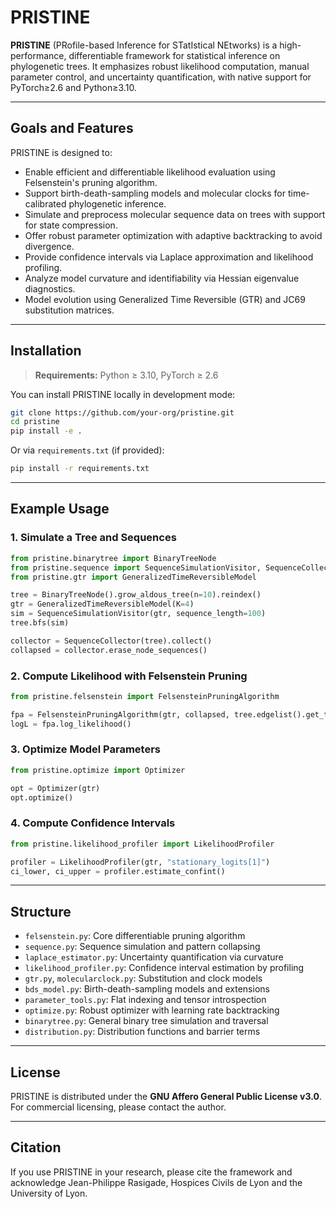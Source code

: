 # PRISTINE

**PRISTINE** (PRofile-based Inference for STatIstical NEtworks) is a high-performance, differentiable framework for statistical inference on phylogenetic trees. It emphasizes robust likelihood computation, manual parameter control, and uncertainty quantification, with native support for PyTorch≥2.6 and Python≥3.10.

---

## Goals and Features

PRISTINE is designed to:

- Enable efficient and differentiable likelihood evaluation using Felsenstein's pruning algorithm.
- Support birth-death-sampling models and molecular clocks for time-calibrated phylogenetic inference.
- Simulate and preprocess molecular sequence data on trees with support for state compression.
- Offer robust parameter optimization with adaptive backtracking to avoid divergence.
- Provide confidence intervals via Laplace approximation and likelihood profiling.
- Analyze model curvature and identifiability via Hessian eigenvalue diagnostics.
- Model evolution using Generalized Time Reversible (GTR) and JC69 substitution matrices.

---

## Installation

> **Requirements:** Python ≥ 3.10, PyTorch ≥ 2.6

You can install PRISTINE locally in development mode:

```bash
git clone https://github.com/your-org/pristine.git
cd pristine
pip install -e .
```

Or via `requirements.txt` (if provided):

```bash
pip install -r requirements.txt
```

---

## Example Usage

### 1. Simulate a Tree and Sequences

```python
from pristine.binarytree import BinaryTreeNode
from pristine.sequence import SequenceSimulationVisitor, SequenceCollector
from pristine.gtr import GeneralizedTimeReversibleModel

tree = BinaryTreeNode().grow_aldous_tree(n=10).reindex()
gtr = GeneralizedTimeReversibleModel(K=4)
sim = SequenceSimulationVisitor(gtr, sequence_length=100)
tree.bfs(sim)

collector = SequenceCollector(tree).collect()
collapsed = collector.erase_node_sequences()
```

### 2. Compute Likelihood with Felsenstein Pruning

```python
from pristine.felsenstein import FelsensteinPruningAlgorithm

fpa = FelsensteinPruningAlgorithm(gtr, collapsed, tree.edgelist().get_tree_time_calibrator_fixed())
logL = fpa.log_likelihood()
```

### 3. Optimize Model Parameters

```python
from pristine.optimize import Optimizer

opt = Optimizer(gtr)
opt.optimize()
```

### 4. Compute Confidence Intervals

```python
from pristine.likelihood_profiler import LikelihoodProfiler

profiler = LikelihoodProfiler(gtr, "stationary_logits[1]")
ci_lower, ci_upper = profiler.estimate_confint()
```

---

## Structure

- `felsenstein.py`: Core differentiable pruning algorithm
- `sequence.py`: Sequence simulation and pattern collapsing
- `laplace_estimator.py`: Uncertainty quantification via curvature
- `likelihood_profiler.py`: Confidence interval estimation by profiling
- `gtr.py`, `molecularclock.py`: Substitution and clock models
- `bds_model.py`: Birth-death-sampling models and extensions
- `parameter_tools.py`: Flat indexing and tensor introspection
- `optimize.py`: Robust optimizer with learning rate backtracking
- `binarytree.py`: General binary tree simulation and traversal
- `distribution.py`: Distribution functions and barrier terms

---

## License

PRISTINE is distributed under the **GNU Affero General Public License v3.0**. For commercial licensing, please contact the author.

---

## Citation

If you use PRISTINE in your research, please cite the framework and acknowledge Jean-Philippe Rasigade, Hospices Civils de Lyon and the University of Lyon.

